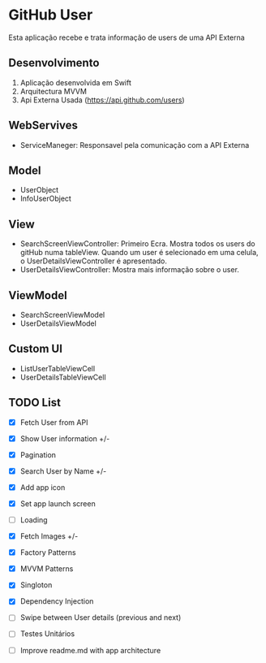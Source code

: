 
# GitHub User

Esta aplicação recebe e trata informação de users de uma API Externa

## Desenvolvimento

1. Aplicação desenvolvida em Swift 
2. Arquitectura MVVM
3. Api Externa Usada (https://api.github.com/users)

## WebServives

 - ServiceManeger: Responsavel pela comunicação com a API Externa 

## Model

 - UserObject 
 - InfoUserObject

## View

- SearchScreenViewController:  Primeiro Ecra. Mostra todos os users do gitHub numa tableView. Quando um user é selecionado em uma celula, o UserDetailsViewController é apresentado. 
- UserDetailsViewController: Mostra mais informação sobre o user. 

## ViewModel

- SearchScreenViewModel
- UserDetailsViewModel

## Custom UI

- ListUserTableViewCell
- UserDetailsTableViewCell


## TODO List

- [x] Fetch User from API
- [x] Show User information +/-
- [x] Pagination
- [x] Search User by Name +/-
- [x] Add app icon
- [x] Set app launch screen
- [ ] Loading
- [x] Fetch Images +/-
- [x] Factory Patterns
- [x] MVVM Patterns
- [x] Singloton
- [x] Dependency Injection
- [ ] Swipe between User details (previous and next)
- [ ] Testes Unitários
- [ ] Improve readme.md with app architecture


